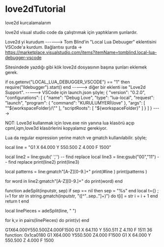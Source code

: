 # love2dTutorial
love2d kurcalamalarım

love2d visual studio code da çalıştrımak için yaptıklarım şunlardır.

Love2d yi kurudum
------>
Tom Blind'in "Local Lua Debuuger" eklentisini VSCode'a kurdum. Bağlantısı şurda -> https://marketplace.visualstudio.com/items?itemName=tomblind.local-lua-debugger-vscode

Sitesindede yazdığı gibi kök love2d dosyasının başına şunları eklemek gerek.

if os.getenv("LOCAL_LUA_DEBUGGER_VSCODE") == "1" then
    require("lldebugger").start()
end 
----->
diğer bir eklenti ise "Love2d Support".
----->
VSCode için launch.json şöyle;
{
    "version": "0.2.0",
    "configurations": [
      {
        "name": "Debug Love",
        "type": "lua-local",
        "request": "launch",
        "program": {
          "command": "KURULUMYERİ\love"
        },
        "args": [
          "\"${workspaceFolder}/\""
        ],
        "scriptRoots": [
          "${workspaceFolder}"
        ]
      }
    ]
  }
  ---->
  
  NOT: Love3d kullanmak için love.exe nin yanına lua klasörü açıp cpml,iqm,love3d klasörlerini kopyalamız gerekiyor.
  
  Lua da regular expression yerine match ve gmatch kullanılabilir. şöyle;
>>>>>>>>>
local line = "G1 X 64.000 Y 550.500 Z 4.000 F 1500"

local line2 = line:gsub(' ','') -- find replace
local line3 = line:gsub("00","11") -- find replace
print(line2)
print(line3) 

local patterns = line:gmatch"[A-Z][0-9.]+"
print(#line )
print(patterns )

for word in line2:gmatch"[A-Z][0-9.]+" do
    print(word)
end

function adeSplit(inputstr, sep)
        if sep == nil then
                sep = "%s"
        end
        local t={} ; i=1
        for str in string.gmatch(inputstr, "([^"..sep.."]+)") do
                t[i] = str
                i = i + 1
        end
        return t
end

local linePieces = adeSplit(line, " ") 

for k,v in pairs(linePieces) do
  print(v)
end

>>>>>>>>

G1X64.000Y550.500Z4.000F1500
G1 X 64.110 Y 550.511 Z 4.110 F 1511
36
function: 0x1ca0180
G1
X64.000
Y550.500
Z4.000
F1500
G1
X
64.000
Y
550.500
Z
4.000
F
1500
